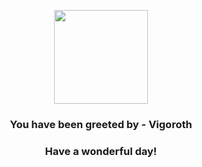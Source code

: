 <p align="center">
    <img src="https://raw.githubusercontent.com/PokeAPI/sprites/master/sprites/pokemon/288.png" width="150" height="150">
</p>
<h3 align="center">You have been greeted by - <b>Vigoroth</b></h3>
<h3 align="center">Have a wonderful day!</h3>
